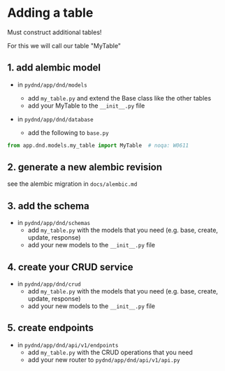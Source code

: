 # Adding a table
Must construct additional tables!

For this we will call our table "MyTable"

## 1. add alembic model
* in `pydnd/app/dnd/models`
  * add `my_table.py` and extend the Base class like the other tables
  * add your MyTable to the `__init__.py` file

* in `pydnd/app/dnd/database`
  * add the following to `base.py`

```python
from app.dnd.models.my_table import MyTable  # noqa: W0611
```

## 2. generate a new alembic revision
see the alembic migration in `docs/alembic.md`

## 3. add the schema
* in `pydnd/app/dnd/schemas`
  * add `my_table.py` with the models that you need (e.g. base, create, update, response)
  * add your new models to the `__init__.py` file

## 4. create your CRUD service
* in `pydnd/app/dnd/crud`
  * add `my_table.py` with the models that you need (e.g. base, create, update, response)
  * add your new models to the `__init__.py` file

## 5. create endpoints
* in `pydnd/app/dnd/api/v1/endpoints`
  * add `my_table.py` with the CRUD operations that you need
  * add your new router to `pydnd/app/dnd/api/v1/api.py`
